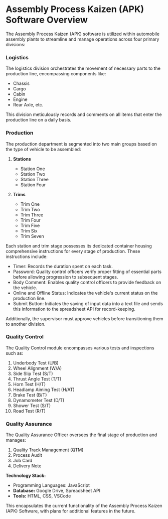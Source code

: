 # Assembly Process Kaizen (APK) Software Overview

The Assembly Process Kaizen (APK) software is utilized within automobile assembly plants to streamline and manage operations across four primary divisions:

### Logistics
The logistics division orchestrates the movement of necessary parts to the production line, encompassing components like:
- Chassis
- Cargo
- Cabin
- Engine
- Rear Axle, etc.

This division meticulously records and comments on all items that enter the production line on a daily basis.

### Production
The production department is segmented into two main groups based on the type of vehicle to be assembled:
1. **Stations**
   - Station One
   - Station Two
   - Station Three
   - Station Four

2. **Trims**
   - Trim One
   - Trim Two
   - Trim Three
   - Trim Four
   - Trim Five
   - Trim Six
   - Trim Seven

Each station and trim stage possesses its dedicated container housing comprehensive instructions for every stage of production. These instructions include:
- Timer: Records the duration spent on each task.
- Password: Quality control officers verify proper fitting of essential parts before allowing progression to subsequent stages.
- Body Comment: Enables quality control officers to provide feedback on the vehicle.
- Online and Offline Status: Indicates the vehicle's current status on the production line.
- Submit Button: Initiates the saving of input data into a text file and sends this information to the spreadsheet API for record-keeping.

Additionally, the supervisor must approve vehicles before transitioning them to another division.

### Quality Control
The Quality Control module encompasses various tests and inspections such as:
1. Underbody Test (U/B)
2. Wheel Alignment (W/A)
3. Side Slip Test (S/T)
4. Thrust Angle Test (T/T)
5. Horn Test (H/T)
6. Headlamp Aiming Test (H/AT)
7. Brake Test (B/T)
8. Dynamometer Test (D/T)
9. Shower Test (S/T)
10. Road Test (R/T)

### Quality Assurance
The Quality Assurance Officer oversees the final stage of production and manages:
1. Quality Track Management (QTM)
2. Process Audit
3. Job Card
4. Delivery Note

**Technology Stack:**
- Programming Languages: JavaScript
- **Database:** Google Drive, Spreadsheet API
- **Tools:** HTML, CSS, VSCode

This encapsulates the current functionality of the Assembly Process Kaizen (APK) Software, with plans for additional features in the future.
